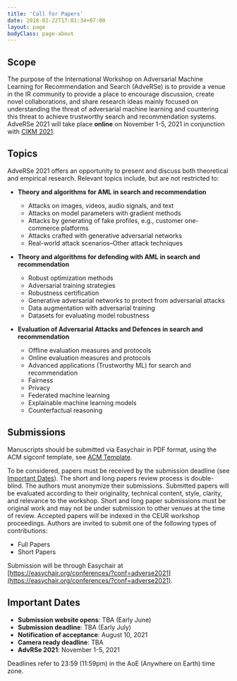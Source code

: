 ```yaml
---
title: 'Call for Papers'
date: 2018-02-22T17:01:34+07:00
layout: page
bodyClass: page-about
---
```



## Scope
The purpose of the International Workshop on Adversarial Machine Learning for Recommendation and Search (AdveRSe) is to provide a venue in the IR community to provide a place to encourage discussion, create novel collaborations, and share research ideas mainly focused on understanding the threat of adversarial machine learning and countering this threat to achieve trustworthy search and recommendation systems.
AdveRSe 2021 will take place **online** on November 1-5, 2021 in conjunction with [CIKM 2021](http://www.cikm2021.org/).

## Topics

AdveRSe 2021 offers an opportunity to present and discuss both theoretical and empirical research. Relevant topics include, but are not restricted to:

- **Theory and algorithms for AML in search and recommendation**
  - Attacks on images, videos, audio signals, and text
  - Attacks on model parameters with gradient methods 
  - Attacks by generating of fake profiles, e.g., customer one-commerce platforms 
  - Attacks crafted with generative adversarial networks 
  - Real-world attack scenarios–Other attack techniques 
  
- **Theory and algorithms for defending with AML in search and recommendation**
    - Robust optimization methods 
    - Adversarial training strategies 
    - Robustness certification 
    - Generative adversarial networks to protect from adversarial attacks 
    - Data augmentation with adversarial training  
    - Datasets for evaluating model robustness 

- **Evaluation of Adversarial Attacks and Defences in search and recommendation**
    - Offline evaluation measures and protocols 
    - Online evaluation measures and protocols 
    - Advanced applications (Trustworthy ML) for search and recommendation 
    - Fairness 
    - Privacy 
    - Federated machine learning 
    - Explainable machine learning models 
    - Counterfactual reasoning 

## Submissions
Manuscripts should be submitted via Easychair in PDF format, using the ACM sigconf template, see [ACM Template](https://www.acm.org/publications/proceedings-template). 

To be considered, papers must be received by the submission deadline (see [Important Dates](#important-dates)). The short and long papers review process is double-blind. The authors must anonymize their submissions. Submitted papers will be evaluated according to their originality, technical content, style, clarity, and relevance to the workshop. Short and long paper submissions must be original work and may not be under submission to other venues at the time of review. Accepted papers will be indexed in the CEUR workshop proceedings.
Authors are invited to submit one of the following types of contributions:
* Full Papers 
* Short Papers

Submission will be through Easychair at [https://easychair.org/conferences/?conf=adverse2021](https://easychair.org/conferences/?conf=adverse2021).

## Important Dates
* **Submission website opens**: TBA (Early June)
* **Submission deadline**: TBA (Early July)
* **Notification of acceptance**: August 10, 2021
* **Camera ready deadline**: TBA
* **AdvRSe 2021**: November 1-5, 2021

Deadlines refer to 23:59 (11:59pm) in the AoE (Anywhere on Earth) time zone.
